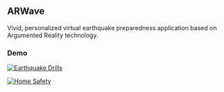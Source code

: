 ## ARWave

 Vivid, personalized virtual earthquake preparedness application based on Argumented Reality technology.

 ### Demo

 [![Earthquake Drills](http://i3.ytimg.com/vi/BnRszz9uHvQ/maxresdefault.jpg)](https://www.youtube.com/watch?v=BnRszz9uHvQ&feature=youtu.be) 

  [![Home Safety](http://i3.ytimg.com/vi/w1Iz2wU74Bc/maxresdefault.jpg)](https://youtu.be/w1Iz2wU74Bc) 